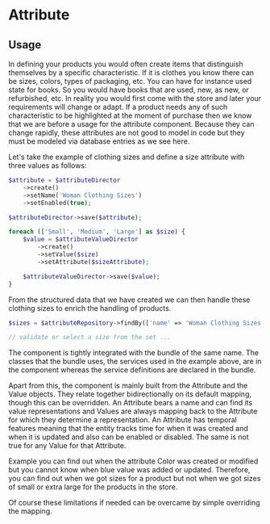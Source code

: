 Attribute
=========

## Usage

In defining your products you would often create items that distinguish themselves
by a specific characteristic. If it is clothes you know there can be sizes, colors,
types of packaging, etc. You can have for instance used state for books. So you
would have books that are used, new, as new, or refurbished, etc. In reality you
would first come with the store and later your requirements will change or adapt.
If a product needs any of such characteristic to be highlighted at the moment of
purchase then we know that we are before a usage for the attribute component.
Because they can change rapidly, these attributes are not good to model in code
but they must be modeled via database entries as we see here.

Let's take the example of clothing sizes and define a size attribute with
three values as follows:

``` php
$attribute = $attributeDirector
    ->create()
    ->setName('Woman Clothing Sizes')
    ->setEnabled(true);

$attributeDirector->save($attribute);

foreach (['Small', 'Medium', 'Large'] as $size) {
    $value = $attributeValueDirector
        ->create()
        ->setValue($size)
        ->setAttribute($sizeAttribute);

    $attributeValueDirector->save($value);
}
```

From the structured data that we have created we can then handle these
clothing sizes to enrich the handling of products.

``` php
$sizes = $attributeRepository->findBy(['name' => 'Woman Clothing Sizes']);

// validate or select a size from the set ...
```

The component is tightly integrated with the bundle of the same name. The classes
that the bundle uses, the services used in the example above, are in the component
whereas the service definitions are declared in the bundle.

Apart from this, the component is mainly built from the Attribute and the Value objects.
They relate together bidirectionally on its default mapping, though this can be overridden.
An Attribute bears a name and can find its value representations and Values are always
mapping back to the Attribute for which they determine a representation.
An Attribute has temporal features meaning that the entity tracks time for when
it was created and when it is updated and also can be enabled or disabled.
The same is not true for any Value for that Attribute.

Example you can find out when the attribute Color was created or modified
but you cannot know when blue value was added or updated. Therefore, you
can find out when we got sizes for a product but not when we got sizes of
small or extra large for the products in the store.

Of course these limitations if needed can be overcame by simple overriding
the mapping.